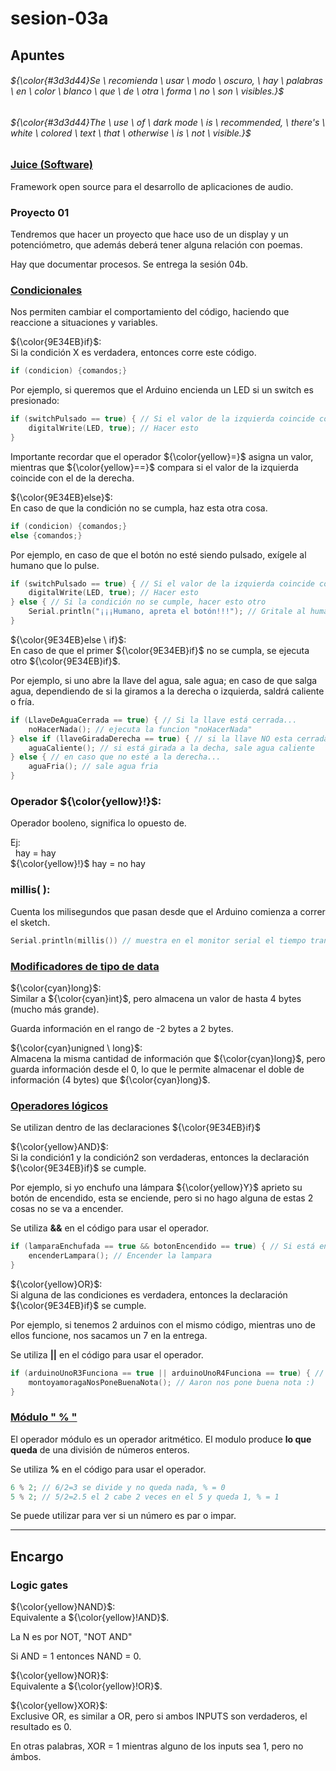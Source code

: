 # sesion-03a

## Apuntes
###### ${\color{#3d3d44}Se \ recomienda \ usar \ modo \ oscuro, \ hay \ palabras \ en \ color \ blanco \ que \ de \ otra \ forma \ no \ son \ visibles.}$ <br/>
###### ${\color{#3d3d44}The \ use \ of \ dark mode \ is \ recommended, \ there's \ white \ colored \ text \ that \ otherwise \ is \ not \ visible.}$ <br/>

### [Juice (Software)](https://juce.com/#:~:text=JUCE%20is%20the%20most%20widely%20used%20framework%20for,VST%2C%20VST3%2C%20AU%2C%20AUv3%2C%20AAX%20and%20LV2%20plug-ins.)
Framework open source para el desarrollo de aplicaciones de audio.

### Proyecto 01
Tendremos que hacer un proyecto que hace uso de un display y un potenciómetro, que además deberá tener alguna relación con poemas.

Hay que documentar procesos. Se entrega la sesión 04b.

### [Condicionales](https://www.youtube.com/watch?v=cHrd2lWT2hI) 
Nos permiten cambiar el comportamiento del código, haciendo que reaccione a situaciones y variables.

${\color{9E34EB}if}$: <br> <!-- subtitulo -->
Si la condición X es verdadera, entonces corre este código.

````cpp
if (condicion) {comandos;}
````

Por ejemplo, si queremos que el Arduino encienda un LED si un switch es presionado:

````cpp
if (switchPulsado == true) { // Si el valor de la izquierda coincide con el de la derecha...
    digitalWrite(LED, true); // Hacer esto
}
````

Importante recordar que el operador ${\color{yellow}=}$ asigna un valor, mientras que ${\color{yellow}==}$ compara si el valor de la izquierda coincide con el de la derecha.

${\color{9E34EB}else}$: <br> <!-- subtitulo -->
En caso de que la condición no se cumpla, haz esta otra cosa.

````cpp
if (condicion) {comandos;}
else {comandos;}
````

Por ejemplo, en caso de que el botón no esté siendo pulsado, exígele al humano que lo pulse.

````cpp
if (switchPulsado == true) { // Si el valor de la izquierda coincide con el de la derecha...
    digitalWrite(LED, true); // Hacer esto
} else { // Si la condición no se cumple, hacer esto otro
    Serial.println("¡¡¡Humano, apreta el botón!!!"); // Gritale al humano por el monitor serial
}
````

${\color{9E34EB}else \ if}$: <br> <!-- subtitulo -->
En caso de que el primer ${\color{9E34EB}if}$ no se cumpla, se ejecuta otro ${\color{9E34EB}if}$.

Por ejemplo, si uno abre la llave del agua, sale agua; en caso de que salga agua, dependiendo de si la giramos a la derecha o izquierda, saldrá caliente o fría.

````cpp
if (LlaveDeAguaCerrada == true) { // Si la llave está cerrada...
    noHacerNada(); // ejecuta la funcion "noHacerNada"
} else if (llaveGiradaDerecha == true) { // si la llave NO esta cerrada, ve si la llave esta girada a la derecha
    aguaCaliente(); // si está girada a la decha, sale agua caliente
} else { // en caso que no esté a la derecha...
    aguaFria(); // sale agua fria
}
````

### Operador ${\color{yellow}!}$:
Operador booleno, significa lo opuesto de.

Ej: <br>
&nbsp; hay = hay <br>
${\color{yellow}!}$ hay = no hay

### millis( ):
Cuenta los milisegundos que pasan desde que el Arduino comienza a correr el sketch.

````cpp
Serial.println(millis()) // muestra en el monitor serial el tiempo transcurrido
````

### [Modificadores de tipo de data](https://www.programiz.com/cpp-programming/type-modifiers)

${\color{cyan}long}$: <br>
Similar a ${\color{cyan}int}$, pero almacena un valor de hasta 4 bytes (mucho más grande).

Guarda información en el rango de -2 bytes a 2 bytes.

${\color{cyan}unigned \ long}$: <br>
Almacena la misma cantidad de información que ${\color{cyan}long}$, pero guarda información desde el 0, lo que le permite almacenar el doble de información (4 bytes) que ${\color{cyan}long}$.

### [Operadores lógicos](https://www.w3schools.com/cpp/cpp_operators_logical.asp)

Se utilizan dentro de las declaraciones ${\color{9E34EB}if}$

${\color{yellow}AND}$: <br> <!-- subtitulo -->
Si la condición1 y la condición2 son verdaderas, entonces la declaración ${\color{9E34EB}if}$ se cumple.

Por ejemplo, si yo enchufo una lámpara ${\color{yellow}Y}$ aprieto su botón de encendido, esta se enciende, pero si no hago alguna de estas 2 cosas no se va a encender.

Se utiliza **&&** en el código para usar el operador.

````cpp
if (lamparaEnchufada == true && botonEncendido == true) { // Si está enchufada y fue pulsado el botón...
    encenderLampara(); // Encender la lampara
}
````

${\color{yellow}OR}$: <br> <!-- subtitulo -->
Si alguna de las condiciones es verdadera, entonces la declaración ${\color{9E34EB}if}$ se cumple.

Por ejemplo, si tenemos 2 arduinos con el mismo código, mientras uno de ellos funcione, nos sacamos un 7 en la entrega.

Se utiliza **||** en el código para usar el operador.

````cpp
if (arduinoUnoR3Funciona == true || arduinoUnoR4Funciona == true) { // Si alguno de estos arduinos funciona...
    montoyamoragaNosPoneBuenaNota(); // Aaron nos pone buena nota :)
}
````

### [Módulo " % "](https://www.geeksforgeeks.org/cpp/modulo-operator-in-c-cpp-with-examples/)

El operador módulo es un operador aritmético. El modulo produce **lo que queda** de una división de números enteros.

Se utiliza **%** en el código para usar el operador.

````cpp
6 % 2; // 6/2=3 se divide y no queda nada, % = 0
5 % 2; // 5/2=2.5 el 2 cabe 2 veces en el 5 y queda 1, % = 1
````

Se puede utilizar para ver si un número es par o impar.

-----------------------------------------------------------------------------------------------------------
## Encargo <!-- Investigar NAND, NOR y XOR -->
### Logic gates
${\color{yellow}NAND}$: <br> <!-- subtitulo -->
Equivalente a ${\color{yellow}!AND}$.

La N es por NOT, "NOT AND"

Si AND = 1 entonces NAND = 0.

${\color{yellow}NOR}$: <br> <!-- subtitulo -->
Equivalente a ${\color{yellow}!OR}$.

${\color{yellow}XOR}$: <br> <!-- subtitulo -->
Exclusive OR, es similar a OR, pero si ambos INPUTS son verdaderos, el resultado es 0.

En otras palabras, XOR = 1 mientras alguno de los inputs sea 1, pero no ámbos.